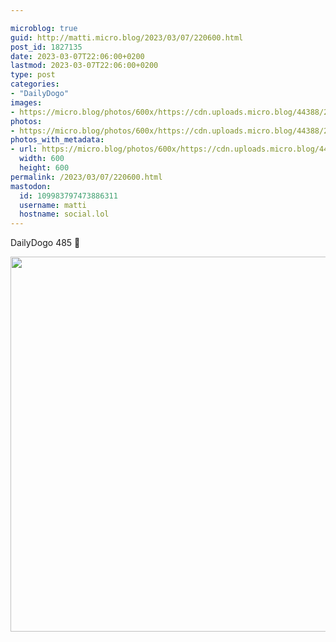 ```yaml
---

microblog: true
guid: http://matti.micro.blog/2023/03/07/220600.html
post_id: 1827135
date: 2023-03-07T22:06:00+0200
lastmod: 2023-03-07T22:06:00+0200
type: post
categories:
- "DailyDogo"
images:
- https://micro.blog/photos/600x/https://cdn.uploads.micro.blog/44388/2023/881642b0a6.jpg
photos:
- https://micro.blog/photos/600x/https://cdn.uploads.micro.blog/44388/2023/881642b0a6.jpg
photos_with_metadata:
- url: https://micro.blog/photos/600x/https://cdn.uploads.micro.blog/44388/2023/881642b0a6.jpg
  width: 600
  height: 600
permalink: /2023/03/07/220600.html
mastodon:
  id: 109983797473886311
  username: matti
  hostname: social.lol
---
```

DailyDogo 485 🐶

<img src="/media/uploads/2023/881642b0a6.jpg" width="600" height="600" alt="" />
